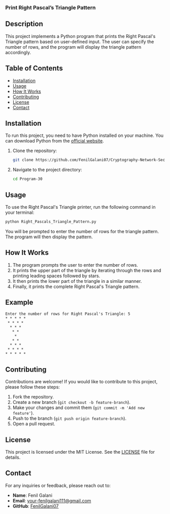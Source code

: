 ### Print Right Pascal’s Triangle Pattern

## Description

This project implements a Python program that prints the Right Pascal's Triangle pattern based on user-defined input. The user can specify the number of rows, and the program will display the triangle pattern accordingly.

## Table of Contents

- [Installation](#installation)
- [Usage](#usage)
- [How It Works](#how-it-works)
- [Contributing](#contributing)
- [License](#license)
- [Contact](#contact)

## Installation

To run this project, you need to have Python installed on your machine. You can download Python from the [official website](https://www.python.org/downloads/).

1. Clone the repository:

   ```bash
   git clone https://github.com/FenilGalani07/Cryptography-Network-Security.git
   ```

2. Navigate to the project directory:

   ```bash
   cd Program-30
   ```

## Usage

To use the Right Pascal's Triangle printer, run the following command in your terminal:

```bash
python Right_Pascals_Triangle_Pattern.py
```

You will be prompted to enter the number of rows for the triangle pattern. The program will then display the pattern.

## How It Works

1. The program prompts the user to enter the number of rows.
2. It prints the upper part of the triangle by iterating through the rows and printing leading spaces followed by stars.
3. It then prints the lower part of the triangle in a similar manner.
4. Finally, it prints the complete Right Pascal's Triangle pattern.

## Example

```
Enter the number of rows for Right Pascal's Triangle: 5
* * * * *
 * * * *
  * * *
   * *
    *
   * *
  * * *
 * * * *
* * * * *
```

## Contributing

Contributions are welcome! If you would like to contribute to this project, please follow these steps:

1. Fork the repository.
2. Create a new branch (`git checkout -b feature-branch`).
3. Make your changes and commit them (`git commit -m 'Add new feature'`).
4. Push to the branch (`git push origin feature-branch`).
5. Open a pull request.

## License

This project is licensed under the MIT License. See the [LICENSE](LICENSE) file for details.

## Contact

For any inquiries or feedback, please reach out to:

- **Name**: Fenil Galani
- **Email**: [your-fenilgalani111@gmail.com](mailto:your-fenilgalani111@gmail.com)
- **GitHub**: [FenilGalani07](https://github.com/FenilGalani07)


